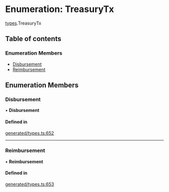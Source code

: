# Enumeration: TreasuryTx

[types](../wiki/types).TreasuryTx

## Table of contents

### Enumeration Members

- [Disbursement](../wiki/types.TreasuryTx#disbursement)
- [Reimbursement](../wiki/types.TreasuryTx#reimbursement)

## Enumeration Members

### Disbursement

• **Disbursement**

#### Defined in

[generated/types.ts:652](https://github.com/PolymathNetwork/polymesh-sdk/blob/c6fe1be3/src/generated/types.ts#L652)

___

### Reimbursement

• **Reimbursement**

#### Defined in

[generated/types.ts:653](https://github.com/PolymathNetwork/polymesh-sdk/blob/c6fe1be3/src/generated/types.ts#L653)
